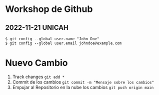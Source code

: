 # Workshop de Github

## 2022-11-21 UNICAH

```
$ git config --global user.name "John Doe"
$ git config --global user.email johndoe@example.com
```
# Nuevo Cambio

1) Track changes ```git add *```
2) Commit de los cambios ```git commit -m "Mensaje sobre los cambios"```
3) Empujar al Repositorio en la nube los cambios ```git push origin main```
